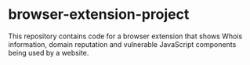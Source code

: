 # browser-extension-project
This repository contains code for a browser extension that shows Whois information, domain reputation and vulnerable JavaScript components being used by a website.
